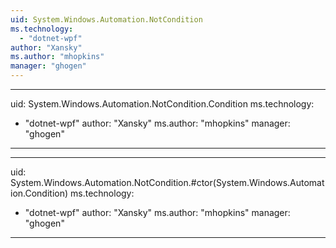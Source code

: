```yaml
---
uid: System.Windows.Automation.NotCondition
ms.technology: 
  - "dotnet-wpf"
author: "Xansky"
ms.author: "mhopkins"
manager: "ghogen"
---
```


---
uid: System.Windows.Automation.NotCondition.Condition
ms.technology: 
  - "dotnet-wpf"
author: "Xansky"
ms.author: "mhopkins"
manager: "ghogen"
---

---
uid: System.Windows.Automation.NotCondition.#ctor(System.Windows.Automation.Condition)
ms.technology: 
  - "dotnet-wpf"
author: "Xansky"
ms.author: "mhopkins"
manager: "ghogen"
---

